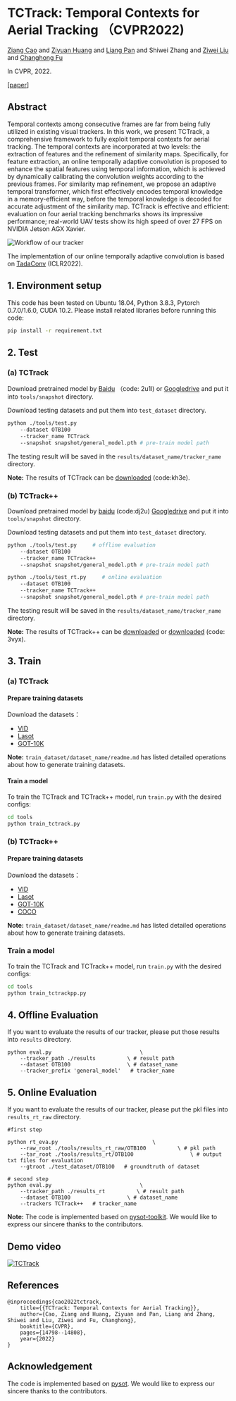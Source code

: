 # TCTrack: Temporal Contexts for Aerial Tracking （CVPR2022)

[Ziang Cao](https://ziangcao0312.github.io/) and [Ziyuan Huang](https://huang-ziyuan.github.io/) and [Liang Pan](https://scholar.google.com/citations?user=lSDISOcAAAAJ&hl=zh-CN&authuser=1) and Shiwei Zhang and [Ziwei Liu](https://liuziwei7.github.io/) and [Changhong Fu](https://vision4robotics.github.io/authors/changhong-fu/)

In CVPR, 2022.

[[paper](https://arxiv.org/abs/2203.01885)]

## Abstract
Temporal contexts among consecutive frames are far
from being fully utilized in existing visual trackers. In this work, we present TCTrack, a comprehensive framework to fully exploit temporal contexts for aerial tracking. The temporal contexts are incorporated at two levels: the extraction of features and the refinement of similarity maps. Specifically, for feature extraction, an online temporally adaptive convolution is proposed to enhance the spatial features using temporal information, which is achieved by dynamically calibrating the convolution weights according to the previous frames. For similarity map refinement, we propose an adaptive temporal transformer, which first effectively encodes
temporal knowledge in a memory-efficient way, before
the temporal knowledge is decoded for accurate adjustment
of the similarity map. TCTrack is effective and efficient:
evaluation on four aerial tracking benchmarks shows
its impressive performance; real-world UAV tests show its
high speed of over 27 FPS on NVIDIA Jetson AGX Xavier.

![Workflow of our tracker](https://github.com/vision4robotics/TCTrack/blob/main/images/workflow.jpg)


The implementation of our online temporally adaptive convolution is based on [TadaConv](https://github.com/alibaba-mmai-research/TAdaConv) (ICLR2022).


## 1. Environment setup
This code has been tested on Ubuntu 18.04, Python 3.8.3, Pytorch 0.7.0/1.6.0, CUDA 10.2.
Please install related libraries before running this code: 
```bash
pip install -r requirement.txt
```

## 2. Test

### (a) TCTrack
Download pretrained model by [Baidu](https://pan.baidu.com/s/1jSAcHY9OfarVlxKjOCrVEw) （code: 2u1l) or [Googledrive](https://drive.google.com/file/d/1nWRfvAEcSduR9A4W5MpyZBjp0SCjvmNk/view?usp=sharing) and put it into `tools/snapshot` directory.

Download testing datasets and put them into `test_dataset` directory. 

```bash 
python ./tools/test.py                                
	--dataset OTB100                  
    --tracker_name TCTrack
	--snapshot snapshot/general_model.pth # pre-train model path
```
The testing result will be saved in the `results/dataset_name/tracker_name` directory.

**Note:** The results of TCTrack can be [downloaded](https://pan.baidu.com/s/1-V4JbKvmVPm0aOKWTOQtyQ) (code:kh3e).

### (b) TCTrack++
Download pretrained model by [baidu](https://pan.baidu.com/s/1aggubJ4F-YdMtEo7t0lYtw?pwd=dj2u) (code:dj2u) [Googledrive](https://drive.google.com/file/d/1yHLZTPkU_Mko0OX03fd2HH01g0gflusI/view?usp=sharing) and put it into `tools/snapshot` directory.

Download testing datasets and put them into `test_dataset` directory. 

```bash 
python ./tools/test.py     # offline evaluation                       
	--dataset OTB100                  
    --tracker_name TCTrack++
	--snapshot snapshot/general_model.pth # pre-train model path

```
```bash 
python ./tools/test_rt.py     # online evaluation                       
	--dataset OTB100                  
    --tracker_name TCTrack++
	--snapshot snapshot/general_model.pth # pre-train model path
```

The testing result will be saved in the `results/dataset_name/tracker_name` directory.

**Note:** The results of TCTrack++ can be [downloaded](https://drive.google.com/file/d/1cTw-kwL9h54PdBWi9eAPmqduoloW2AQu/view?usp=sharing) or [downloaded](https://pan.baidu.com/s/17qwbOHeNCe6olBkK9aHK9Q?pwd=3vyx) (code: 3vyx).

## 3. Train

### (a) TCTrack

#### Prepare training datasets

Download the datasets：
* [VID](http://image-net.org/challenges/LSVRC/2017/)
* [Lasot](https://paperswithcode.com/dataset/lasot)
* [GOT-10K](http://got-10k.aitestunion.com/downloads)


**Note:** `train_dataset/dataset_name/readme.md` has listed detailed operations about how to generate training datasets.

#### Train a model
To train the TCTrack and TCTrack++ model, run `train.py` with the desired configs:

```bash
cd tools
python train_tctrack.py
```

### (b) TCTrack++

#### Prepare training datasets

Download the datasets：
* [VID](http://image-net.org/challenges/LSVRC/2017/)
* [Lasot](https://paperswithcode.com/dataset/lasot)
* [GOT-10K](http://got-10k.aitestunion.com/downloads)
* [COCO](http://cocodataset.org)

**Note:** `train_dataset/dataset_name/readme.md` has listed detailed operations about how to generate training datasets.

### Train a model
To train the TCTrack and TCTrack++ model, run `train.py` with the desired configs:

```bash
cd tools
python train_tctrackpp.py
```

## 4. Offline Evaluation
If you want to evaluate the results of our tracker, please put those results into  `results` directory.
```
python eval.py 	                          \
	--tracker_path ./results          \ # result path
	--dataset OTB100                  \ # dataset_name
	--tracker_prefix 'general_model'   # tracker_name
```

## 5. Online Evaluation
If you want to evaluate the results of our tracker, please put the pkl files into  `results_rt_raw` directory.


```
#first step

python rt_eva.py 	                          \
	--raw_root ./tools/results_rt_raw/OTB100          \ # pkl path
	--tar_root ./tools/results_rt/OTB100                  \ # output txt files for evaluation
	--gtroot ./test_dataset/OTB100   # groundtruth of dataset
```

```
# second step
python eval.py 	                          \
	--tracker_path ./results_rt          \ # result path
	--dataset OTB100                  \ # dataset_name
	--trackers TCTrack++   # tracker_name
```


**Note:** The code is implemented based on [pysot-toolkit](https://github.com/StrangerZhang/pysot-toolkit). We would like to express our sincere thanks to the contributors.

## Demo video
[![TCTrack](https://res.cloudinary.com/marcomontalbano/image/upload/v1646040242/video_to_markdown/images/youtube--wcR3iCFJN4E-c05b58ac6eb4c4700831b2b3070cd403.jpg)](https://youtu.be/wcR3iCFJN4E "TCTrack")

## References 

```
@inproceedings{cao2022tctrack,
	title={{TCTrack: Temporal Contexts for Aerial Tracking}},
	author={Cao, Ziang and Huang, Ziyuan and Pan, Liang and Zhang, Shiwei and Liu, Ziwei and Fu, Changhong},
	booktitle={CVPR},
	pages={14798--14808},
	year={2022}
}

```

## Acknowledgement
The code is implemented based on [pysot](https://github.com/STVIR/pysot). We would like to express our sincere thanks to the contributors.
